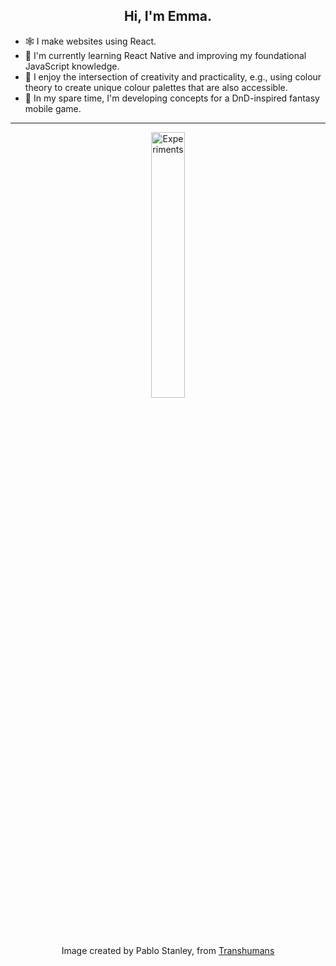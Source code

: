 
<h2 align="center">Hi, I'm Emma.</h2>

* 🕸 I make websites using React.
* 🌱 I'm currently learning React Native and improving my foundational JavaScript knowledge.
* 🎨 I enjoy the intersection of creativity and practicality, e.g., using colour theory to create unique colour palettes that are also accessible.
* 🔮 In my spare time, I'm developing concepts for a DnD-inspired fantasy mobile game.

---  

<p align="center" width="100%">
    <img width="33%" src="https://github.com/emoore29/emoore29/assets/113172968/6d9a15a1-308e-49b7-aee0-acdb197366e1" alt="Experiments">
  <p align="center" width="100%">Image created by Pablo Stanley, from <a href="https://www.transhumans.xyz/">Transhumans</a></p>
</p>


<!--
**emoore29/emoore29** is a ✨ _special_ ✨ repository because its `README.md` (this file) appears on your GitHub profile.

Here are some ideas to get you started:

- 🔭 I’m currently working on ...
- 🌱 I’m currently learning ...
- 👯 I’m looking to collaborate on ...
- 🤔 I’m looking for help with ...
- 💬 Ask me about ...
- 📫 How to reach me: ...
- 😄 Pronouns: ...
- ⚡ Fun fact: ...
-->

